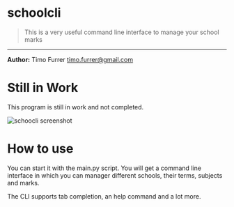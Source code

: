# schoolcli
> This is a very useful command line interface to manage your school marks

***

**Author:** Timo Furrer <timo.furrer@gmail.com><br />

# Still in Work
This program is still in work and not completed.

![schoocli screenshot](https://raw.github.com/timofurrer/schoolcli/master/images/screenshot_01.png)

# How to use
You can start it with the main.py script.
You will get a command line interface in which you can manager different schools, their terms, subjects and marks.

The CLI supports tab completion, an help command and a lot more.
